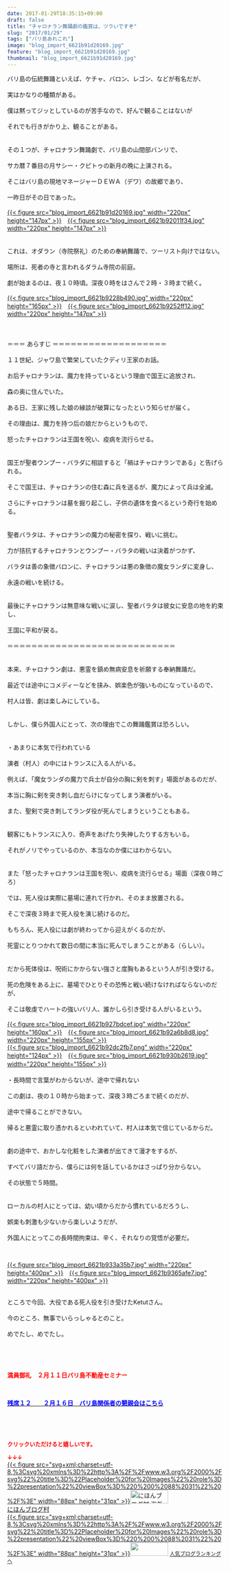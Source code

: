 ```yaml
---
date: 2017-01-29T18:35:15+09:00
draft: false
title: "チャロナラン舞踊劇の鑑賞は、ツラいですぞ"
slug: "2017/01/29"
tags: ["バリ島あれこれ"]
image: "blog_import_6621b91d20169.jpg"
feature: "blog_import_6621b91d20169.jpg"
thumbnail: "blog_import_6621b91d20169.jpg"
---
```

<p>バリ島の伝統舞踊といえば、ケチャ、バロン、レゴン、などが有名だが、<br/><br/>実はかなりの種類がある。<br/><br/>僕は黙ってジッとしているのが苦手なので、好んで観ることはないが<br/><br/>それでも行きがかり上、観ることがある。<br/><br/><br/>その１つが、チャロナラン舞踊劇で、バリ島の山間部バンリで、<br/><br/>サカ暦７番目の月サシー・クピトゥの新月の晩に上演される。<br/><br/>そこはバリ島の現地マネージャーＤＥＷＡ（デワ）の故郷であり、<br/><br/>一昨日がその日であった。<br/><br/><a href="blog_import_6621b91e34739.jpg">{{< figure src="blog_import_6621b91d20169.jpg" width="220px" height="147px" >}}</a>　<a href="blog_import_6621b92124baa.jpg">{{< figure src="blog_import_6621b92011f34.jpg" width="220px" height="147px" >}}</a><br/><br/><br/>これは、オダラン（寺院祭礼）のための奉納舞踊で、ツーリスト向けではない。<br/><br/>場所は、死者の寺と言われるダラム寺院の前庭。<br/><br/>劇が始まるのは、夜１０時頃。深夜０時をはさんで２時・３時まで続く。<br/><br/><a href="blog_import_6621b923a1c2b.jpg">{{< figure src="blog_import_6621b9228b490.jpg" width="220px" height="165px" >}}</a>　<a href="blog_import_6621b926423bc.jpg">{{< figure src="blog_import_6621b9252ff12.jpg" width="220px" height="147px" >}}</a><br/><br/><br/><br/>＝＝＝ あらすじ ＝＝＝＝＝＝＝＝＝＝＝＝＝＝＝＝＝＝＝<br/><br/>１１世紀、ジャワ島で繁栄していたクディリ王家のお話。<br/><br/>お后チャロナランは、魔力を持っているという理由で国王に追放され、<br/><br/>森の奥に住んでいた。<br/><br/>ある日、王家に残した娘の縁談が破算になったという知らせが届く。<br/><br/>その理由は、魔力を持つ后の娘だからというもので、<br/><br/>怒ったチャロナランは王国を呪い、疫病を流行らせる。<br/><br/><br/>国王が聖者ウンプー・バラダに相談すると「禍はチャロナランである」と告げられる。<br/><br/>そこで国王は、チャロナランの住む森に兵を送るが、魔力によって兵は全滅。<br/><br/>さらにチャロナランは墓を掘り起こし、子供の遺体を食べるという奇行を始める。<br/><br/><br/>聖者バラタは、チャロナランの魔力の秘密を探り、戦いに挑む。<br/><br/>力が拮抗するチャロナランとウンプー・バラタの戦いは決着がつかず、<br/><br/>バラタは善の象徴バロンに、チャロナランは悪の象徴の魔女ランダに変身し、<br/><br/>永遠の戦いを続ける。<br/><br/><br/>最後にチャロナランは無意味な戦いに涙し、聖者バラタは彼女に安息の地を約束し、<br/><br/>王国に平和が戻る。<br/><br/>＝＝＝＝＝＝＝＝＝＝＝＝＝＝＝＝＝＝＝＝＝＝＝＝＝＝＝＝<br/><br/><br/>本来、チャロナラン劇は、悪霊を鎮め無病安息を祈願する奉納舞踊だ。<br/><br/>最近では途中にコメディーなどを挟み、娯楽色が強いものになっているので、<br/><br/>村人は皆、劇は楽しみにしている。<br/><br/><br/>しかし、僕ら外国人にとって、次の理由でこの舞踊鑑賞は恐ろしい。<br/><br/><br/>・あまりに本気で行われている<br/><br/>演者（村人）の中にはトランスに入る人がいる。<br/><br/>例えば、「魔女ランダの魔力で兵士が自分の胸に剣を刺す」場面があるのだが、<br/><br/>本当に胸に剣を突き刺し血だらけになってしまう演者がいる。<br/><br/>また、聖剣で突き刺してランダ役が死んでしまうということもある。<br/><br/><br/>観客にもトランスに入り、奇声をあげたり失神したりする方もいる。<br/><br/>それがノリでやっているのか、本当なのか僕にはわからない。<br/><br/><br/>また「怒ったチャロナランは王国を呪い、疫病を流行らせる」場面（深夜０時ごろ）<br/><br/>では、死人役は実際に墓場に連れて行かれ、そのまま放置される。<br/><br/>そこで深夜３時まで死人役を演じ続けるのだ。<br/><br/>もちろん、死人役には劇が終わってから迎えがくるのだが、<br/><br/>死霊にとりつかれて数日の間に本当に死んでしまうことがある（らしい）。<br/><br/><br/>だから死体役は、呪術にかからない強さと度胸もあるという人が引き受ける。<br/><br/>死の危険をある上に、墓場でひとりその恐怖と戦い続けなければならないのだが、<br/><br/>そこは敬虔でハートの強いバリ人、誰かしら引き受ける人がいるという。<br/><br/><a href="blog_import_6621b928d2fba.jpg">{{< figure src="blog_import_6621b927bdcef.jpg" width="220px" height="160px" >}}</a>　<a href="blog_import_6621b92b80565.jpg">{{< figure src="blog_import_6621b92a6b8d8.jpg" width="220px" height="155px" >}}</a><br/><a href="blog_import_6621b92ed7f4c.png">{{< figure src="blog_import_6621b92dc2fb7.png" width="220px" height="124px" >}}</a>　<a href="blog_import_6621b931c4af5.jpg">{{< figure src="blog_import_6621b930b2619.jpg" width="220px" height="155px" >}}</a>　<br/><br/>・長時間で言葉がわからないが、途中で帰れない<br/><br/>この劇は、夜の１０時から始まって、深夜３時ごろまで続くのだが、<br/><br/>途中で帰ることができない。<br/><br/>帰ると悪霊に取り憑かれるといわれていて、村人は本気で信じているからだ。<br/><br/><br/>劇の途中で、おかしな化粧をした演者が出てきて漫才をするが、<br/><br/>すべてバリ語だから、僕らには何を話しているかはさっぱり分からない。<br/><br/>その状態で５時間。<br/><br/><br/>ローカルの村人にとっては、幼い頃からだから慣れているだろうし、<br/><br/>娯楽も刺激も少ないから楽しいようだが、<br/><br/>外国人にとってこの長時間拘束は、辛く、それなりの覚悟が必要だ。</p><p> </p><p><a href="blog_import_6621b934b5d89.jpg">{{< figure src="blog_import_6621b933a35b7.jpg" width="220px" height="400px" >}}</a>　<a href="blog_import_6621b9376e77d.jpg">{{< figure src="blog_import_6621b9365afe7.jpg" width="220px" height="400px" >}}</a></p><p><br/>ところで今回、大役である死人役を引き受けたKetutさん。<br/><br/>今のところ、無事でいらっしゃるとのこと。<br/><br/>めでたし、めでたし。</p><p> </p><p> </p><p><span style="font-weight: bold;"><span style="color: rgb(255, 0, 0);">満員御礼　２月１１日バリ島不動産セミナー</span></span></p><p> </p><p><a href="http://ameblo.jp/baliclub/entry-12242087718.html" target="_blank"><span style="text-decoration: underline;"><span style="font-weight: bold;"><span style="color: rgb(0, 0, 255);">残席１２　　２月１６日　バリ島関係者の懇親会はこちら</span></span></span></a></p><p> </p><p> </p><p><font color="#ff0000" size="2"><strong>クリックいただけると嬉しいです。</strong></font></p><p><font color="#ff0000" size="2"><strong>↓↓↓</strong></font><br/><a href="ranking.html?p_cid=01260127" target="_blank">{{< figure src="svg+xml;charset=utf-8,%3Csvg%20xmlns%3D%22http%3A%2F%2Fwww.w3.org%2F2000%2Fsvg%22%20title%3D%22Placeholder%20for%20Images%22%20role%3D%22presentation%22%20viewBox%3D%220%200%2088%2031%22%20%2F%3E" width="88px" height="31px" >}}<noscript><img alt="にほんブログ村 海外生活ブログ バリ島情報へ" border="0" height="31" src="https://img-proxy.blog-video.jp/images?url=http%3A%2F%2Foverseas.blogmura.com%2Fbali%2Fimg%2Fbali88_31.gif" width="88"></noscript></a><br/><a href="ranking.html?p_cid=01260127" target="_blank">にほんブログ村</a><br/><a href="link.php?1804582" title="人気ブログランキングへ">{{< figure src="svg+xml;charset=utf-8,%3Csvg%20xmlns%3D%22http%3A%2F%2Fwww.w3.org%2F2000%2Fsvg%22%20title%3D%22Placeholder%20for%20Images%22%20role%3D%22presentation%22%20viewBox%3D%220%200%2088%2031%22%20%2F%3E" width="88px" height="31px" >}}<noscript><img border="0" height="31" src="https://blog.with2.net/img/banner/banner_22.gif" width="88"></noscript></a> <a href="link.php?1804582" style="font-size: 12px;">人気ブログランキングへ</a></p>

